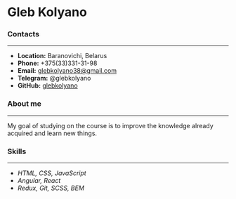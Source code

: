 # Gleb Kolyano

### Contacts

---

- **Location:** Baranovichi, Belarus
- **Phone:** +375(33)331-31-98
- **Email:** glebkolyano38@gmail.com
- **Telegram:** @glebkolyano
- **GitHub:** [glebkolyano](https://github.com/GlebKolyano)

### About me

---

My goal of studying on the course is to improve the knowledge already acquired and learn new things.

### Skills

---

- _HTML, CSS, JavaScript_
- _Angular, React_
- _Redux, Git, SCSS, BEM_
